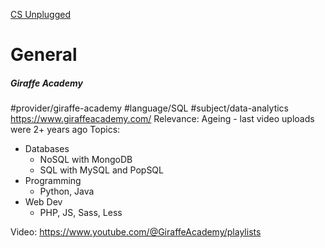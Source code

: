 

[CS Unplugged](https://www.csunplugged.org/en/)



# General


##### Giraffe Academy
#provider/giraffe-academy #language/SQL #subject/data-analytics
https://www.giraffeacademy.com/
Relevance: Ageing - last video uploads were 2+ years ago
Topics:
- Databases
	- NoSQL with MongoDB
	- SQL with MySQL and PopSQL
- Programming
	- Python, Java
- Web Dev
	- PHP, JS, Sass, Less

Video: https://www.youtube.com/@GiraffeAcademy/playlists

